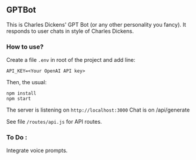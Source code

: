 ## GPTBot

This is Charles Dickens' GPT Bot (or any other personality you fancy).
It responds to user chats in style of Charles Dickens.

### How to use?
Create a file `.env` in root of the project and add line:

`API_KEY=<Your OpenAI API key>`

Then, the usual:
```
npm install
npm start
```

The server is listening on `http://localhost:3000`
Chat is on /api/generate

See file `/routes/api.js` for API routes.

### To Do : 
Integrate voice prompts.

